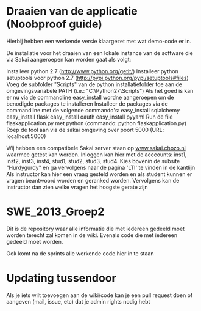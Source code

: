 Draaien van de applicatie (Noobproof guide)
=========================================== 

Hierbij hebben een werkende versie klaargezet met wat demo-code er in.

De installatie voor het draaien van een lokale instance van de software die via Sakai aangeroepen kan worden gaat als volgt:

   Installeer python 2.7 (http://www.python.org/getit/)
   Installeer python setuptools voor python 2.7 (http://pypi.python.org/pypi/setuptools#files)
   Voeg de subfolder "Scripts" van de python installatiefolder toe aan de omgevingsvariabele PATH (i.e.: "C:\Python27\Scripts")
   Als het goed is kan er nu via de commandline easy_install wordne aangeroepen om de benodigde packages te installeren
   Installeer de packages via de commandline met de volgende commando's:
       easy_install sqlalchemy
       easy_install flask
       easy_install oauth
       easy_install pyyaml
   Run de file flaskapplication.py met python (commando: python flaskapplication.py)
   Roep de tool aan via de sakai omgeving over poort 5000 (URL: localhost:5000)

Wij hebben een compatibele Sakai server staan op www.sakai.chozo.nl waarmee getest kan worden.
Inloggen kan hier met de acccounts: inst1, inst2, inst3, inst4, stud1, stud2, stud3, stud4.
Kies bovenin de subsite "Hurdygurdy" en ga vervolgens naar de pagina 'LTI' te vinden in de kantlijn
Als instructor kan hier een vraag gesteld worden en als student kunnen er vragen beantwoord worden
en geranked worden. Vervolgens kan de instructor dan zien welke vragen het hoogste gerate zijn

SWE_2013_Groep2
===============

Dit is de repository waar alle informatie die met iedereen gedeeld moet worden
terecht zal komen in de wiki. Evenals code die met iedereen gedeeld moet worden.

Ook komt na de sprints alle werkende code hier in te staan

Updating tussendoor
===================

Als je iets wilt toevoegen aan de wiki/code kan je een pull request doen
of aangeven (mail, issue, etc) dat je admin rights nodig hebt

